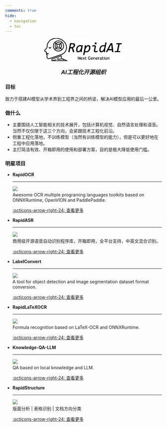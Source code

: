 ```yaml
---
comments: true
hide:
  - navigation
  - toc
---
```


<div align="center">
    <img alt="Shows an illustrated sun in light mode and a moon with stars in dark mode." src="./static/images/RapidAI_Rectangle.svg" width=50%>

<div>&nbsp;</div>
<div align="center">
    <b><font size="4"><i>AI工程化开源组织</i></font></b>
</div>
</div>


### 目标
致力于搭建AI模型从学术界到工程界之间的桥梁，解决AI模型应用的最后一公里。

### 做什么
- 主要围绕人工智能相关的技术展开，包括计算机视觉、自然语言处理和语音。当然不仅仅限于这三个方向，会紧跟技术工程化前沿。
- 侧重工程化落地，不训练模型（当然有训练模型的能力），但是可以更好地在工程中应用落地。
- 主打简洁有效、开箱即用的使用和部署方案，目的是极大降低使用门槛。

### 明星项目

<div class="grid cards" markdown>

-   __RapidOCR__

    ---

    <a href="https://github.com/RapidAI/RapidOCR/stargazers"><img src="https://img.shields.io/github/stars/RapidAI/RapidOCR?color=ccf"></a><br/>
    Awesome OCR multiple programing languages toolkits based on ONNXRuntime, OpenVION and PaddlePaddle.

    [:octicons-arrow-right-24: 查看更多](https://github.com/RapidAI/RapidOCR)

-   __RapidASR__

    ---

    <a href="https://github.com/RapidAI/RapidASR/stargazers"><img src="https://img.shields.io/github/stars/RapidAI/RapidASR?color=ccf"></a><br/>
    商用级开源语音自动识别程序库，开箱即用，全平台支持，中英文混合识别。

    [:octicons-arrow-right-24: 查看更多](https://github.com/RapidAI/RapidASR)

-   __LabelConvert__

    ---

    <a href="https://github.com/RapidAI/LabelConvert/stargazers"><img src="https://img.shields.io/github/stars/RapidAI/LabelConvert?color=ccf"></a><br/>
    A tool for object detection and image segmentation dataset format conversion.

    [:octicons-arrow-right-24: 查看更多](https://github.com/RapidAI/LabelConvert)

-   __RapidLaTeXOCR__

    ---

    <a href="https://github.com/RapidAI/RapidLaTeXOCR/stargazers"><img src="https://img.shields.io/github/stars/RapidAI/RapidLaTeXOCR?color=ccf"></a><br/>
    Formula recognition based on LaTeX-OCR and ONNXRuntime.

    [:octicons-arrow-right-24: 查看更多](https://github.com/RapidAI/RapidLaTeXOCR)


-   __Knowledge-QA-LLM__

    ---

    <a href="https://github.com/RapidAI/Knowledge-QA-LLM/stargazers"><img src="https://img.shields.io/github/stars/RapidAI/Knowledge-QA-LLM?color=ccf"></a><br/>
    QA based on local knowledge and LLM.

    [:octicons-arrow-right-24: 查看更多](https://github.com/RapidAI/Knowledge-QA-LLM)

-   __RapidStructure__

    ---

    <a href="https://github.com/RapidAI/RapidStructure/stargazers"><img src="https://img.shields.io/github/stars/RapidAI/RapidStructure?color=ccf"></a><br/>
    版面分析 | 表格识别 | 文档方向分类

    [:octicons-arrow-right-24: 查看更多](https://github.com/RapidAI/RapidStructure)

</div>